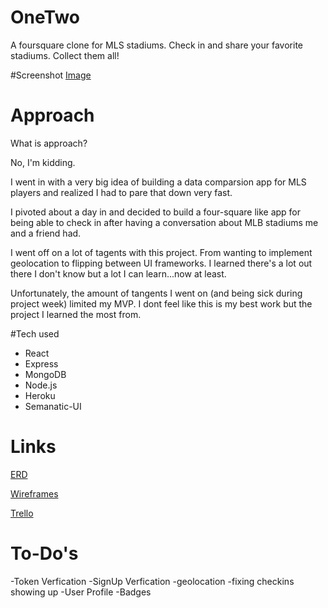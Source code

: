 
# OneTwo
  A foursquare clone for MLS stadiums. Check in and share your favorite stadiums. Collect them all!

#Screenshot
[Image](http://i.imgur.com/Ib6nP2n.png)

# Approach

What is approach?

No, I'm kidding.

I went in with a very big idea of building a data comparsion app for MLS players and realized I had to pare that down very fast.

I pivoted about a day in and decided to build a four-square like app for being able to check in after having a conversation about MLB stadiums me and a friend had.

I went off on a lot of tagents with this project. From wanting to implement geolocation to flipping between UI frameworks. I learned there's a lot out there I don't know but a lot I can learn...now at least.

Unfortunately, the amount of tangents I went on (and being sick during project week) limited my MVP. I dont feel like this is my best work but the project I learned the most from.

#Tech used
- React
- Express
- MongoDB
- Node.js
- Heroku
- Semanatic-UI

# Links
[ERD](https://cloud.smartdraw.com/share.aspx/?pubDocShare=BFA01633ABC034D6DBC520DD1DC8F8651BC)

[Wireframes](https://wdi-project2.mybalsamiq.com/projects/wdi-project4)

[Trello](https://wdi-project2.mybalsamiq.com/projects/wdi-project4/)

# To-Do's

-Token Verfication
-SignUp Verfication
-geolocation
-fixing checkins showing up
-User Profile
-Badges
